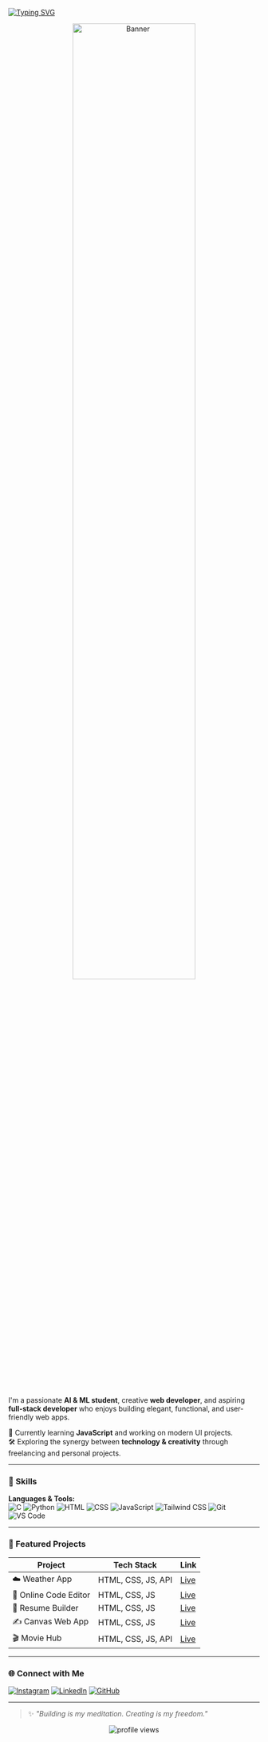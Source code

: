 [![Typing SVG](https://readme-typing-svg.demolab.com?font=Poppins&size=40&pause=1000&color=1461FF&vCenter=true&width=600&lines=Hi+there%2C+I'm+Amritesh+Das+%F0%9F%91%8B)](https://amriteshdas.github.io/my-portfolio/)

<div align="center">
  <img src="https://giffiles.alphacoders.com/212/212508.gif" alt="Banner" width="70%" />
</div>

I'm a passionate **AI & ML student**, creative **web developer**, and aspiring **full-stack developer** who enjoys building elegant, functional, and user-friendly web apps.

🚀 Currently learning **JavaScript** and working on modern UI projects.  
🛠️ Exploring the synergy between **technology & creativity** through freelancing and personal projects.

---


### 🧠 Skills

**Languages & Tools:**  
![C](https://img.shields.io/badge/C-A8B9CC?style=flat-square&logo=c&logoColor=white)
![Python](https://img.shields.io/badge/Python-3776AB?style=flat-square&logo=python&logoColor=white)
![HTML](https://img.shields.io/badge/HTML5-E34F26?style=flat-square&logo=html5&logoColor=white)
![CSS](https://img.shields.io/badge/CSS3-1572B6?style=flat-square&logo=css3&logoColor=white)
![JavaScript](https://img.shields.io/badge/JavaScript-F7DF1E?style=flat-square&logo=javascript&logoColor=black)
![Tailwind CSS](https://img.shields.io/badge/Tailwind_CSS-38B2AC?style=flat-square&logo=tailwind-css&logoColor=white)
![Git](https://img.shields.io/badge/Git-F05032?style=flat-square&logo=git&logoColor=white)
![VS Code](https://img.shields.io/badge/VS_Code-007ACC?style=flat-square&logo=visual-studio-code&logoColor=white)

---

### 💼 Featured Projects

| Project | Tech Stack | Link |
|--------|------------|------|
| ☁️ Weather App | HTML, CSS, JS, API | [Live](https://amriteshdas.github.io/weatherapp/) |
| 🎨 Online Code Editor | HTML, CSS, JS | [Live](https://amriteshdas.github.io/code-editor/) |
| 🧠 Resume Builder | HTML, CSS, JS | [Live](https://amriteshdas.github.io/resume-builder/) |
| ✍️ Canvas Web App | HTML, CSS, JS | [Live](https://amriteshdas.github.io/online-canvas/) |
| 🎬 Movie Hub | HTML, CSS, JS, API | [Live](https://amriteshdas.github.io/moviehub/) |

---

### 🌐 Connect with Me

[![Instagram](https://img.shields.io/badge/Instagram-FF416C?style=for-the-badge&logo=instagram&logoColor=white)](https://instagram.com/photongrapher.joy)
[![LinkedIn](https://img.shields.io/badge/LinkedIn-0077B5?style=for-the-badge&logo=linkedin&logoColor=white)](https://linkedin.com/in/amriteshdas)
[![GitHub](https://img.shields.io/badge/GitHub-171515?style=for-the-badge&logo=github&logoColor=white)](https://github.com/amriteshdas)

---

> ✨ *"Building is my meditation. Creating is my freedom."*

<div align="center">
  <img src="https://komarev.com/ghpvc/?username=joydasXYZ&style=flat-square&color=blue" alt="profile views" />
</div>
